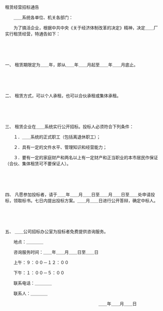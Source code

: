 



租赁经营招标通告



 

　　＿＿系统各单位、机关各部门：

　　为了搞活企业，根据中共中央《关于经济体制改革的决定》精神，决定＿＿厂实行租赁经营，特通告如下：

　　 

　　

一、
租赁期限定为＿＿年，即从＿＿年＿＿月起至＿＿年＿＿月底止。

　　 

　　

二、
租赁方式，可以个人承租，也可以合伙承租或集体承租。

　　 

　　

三、
租赁企业在＿＿系统实行公开招标。投标人必须符合下列条件：

　　１．＿＿系统的正式职工（包括离退休职工）；

　　２．具有一定的文件水平、管理知识和经营能力；

　　３．要有一定的家庭财产和两名以上有一定财产和正当职业的本市居民作保证（合伙、集体租赁可不要保证人）。

　　 

　　

四、
凡愿参加投标者，请于＿＿年＿＿月＿＿日至＿＿月＿＿日至＿＿处申请投标，领取标书。七日内提出投标方案。＿＿月＿＿日进行公开答辩，确定中标人。

　　 

　　

五、
＿＿公司招标办公室为投标者免费提供咨询服务。

　　地点：＿＿＿＿

　　咨询服务时间：＿＿年＿＿月＿＿日至＿＿日

　　上午：９：００－１２：００

　　下午：１：００－５：００

　　联系电话：＿＿＿＿

　　联系人：＿＿＿＿

　　　　　　　　　　　　　　　　　　　　　　＿＿年＿＿月＿＿日
